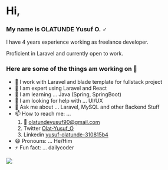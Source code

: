 # Hi,
### My name is OLATUNDE Yusuf O. :male_sign:
 
I have 4 years experience working as freelance developer.

Proficient in Laravel and currently open to work.

### Here are some of the things am working on 👋

- 🔭 I work with Laravel and blade template for fullstack project
- 🌱 I am expert using Laravel and React
- 👯 I am learning ... Java (Spring, SpringBoot)
- 🤔 I am looking for help with ... UI/UX
- 💬 Ask me about ... Laravel, MySQL and other Backend Stuff
- 📫 How to reach me: ... 
    1. :email: olatundeyusuf90@gmail.com
    2. Twitter <a href="https://twitter.com/Olat_Yusuf_O">Olat-Yusuf_O</a>
    3. Linkedin <a href="https://www.linkedin.com/in/yusuf-olatunde-310815b4/">yusuf-olatunde-310815b4</a>
- 😄 Pronouns: ... He/Him
- ⚡ Fun fact: ... dailycoder

<a href="https://github.com/antonkomarev/github-profile-views-counter">
    <img src="https://komarev.com/ghpvc/?username=Ola-Yusuf">
</a>


